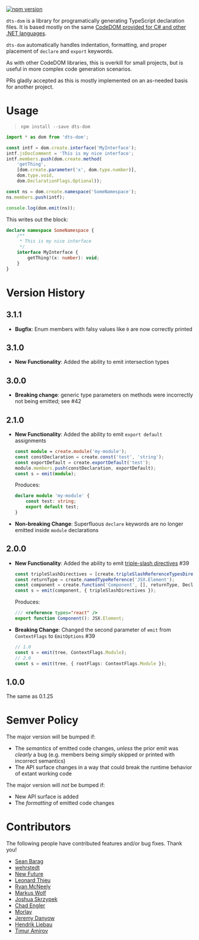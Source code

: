 [![npm version](https://badge.fury.io/js/dts-dom.svg)](https://badge.fury.io/js/dts-dom)

`dts-dom` is a library for programatically generating TypeScript declaration files.
It is based mostly on the same [CodeDOM provided for C# and other .NET languages](https://msdn.microsoft.com/en-us/library/y2k85ax6(v=vs.110).aspx).

`dts-dom` automatically handles indentation, formatting, and proper placement of `declare` and `export` keywords.

As with other CodeDOM libraries, this is overkill for small projects, but is useful in more complex code generation scenarios.

PRs gladly accepted as this is mostly implemented on an as-needed basis for another project. 

# Usage

> `npm install --save dts-dom`

```ts
import * as dom from 'dts-dom';

const intf = dom.create.interface('MyInterface');
intf.jsDocComment = 'This is my nice interface';
intf.members.push(dom.create.method(
    'getThing',
    [dom.create.parameter('x', dom.type.number)],
    dom.type.void,
    dom.DeclarationFlags.Optional));

const ns = dom.create.namespace('SomeNamespace');
ns.members.push(intf);

console.log(dom.emit(ns));
```
This writes out the block:
```ts
declare namespace SomeNamespace {
    /**
     * This is my nice interface
     */
    interface MyInterface {
        getThing?(x: number): void;
    }
}
```

# Version History

## 3.1.1
 * **Bugfix**: Enum members with falsy values like `0` are now correctly printed

## 3.1.0
 * **New Functionality**: Added the ability to emit intersection types

## 3.0.0
 * **Breaking change**: generic type parameters on methods were incorrectly not being emitted; see #42

## 2.1.0
 * **New Functionality**: Added the ability to emit `export default` assignments
    ```ts
    const module = create.module('my-module');
    const constDeclaration = create.const('test', 'string');
    const exportDefault = create.exportDefault('test');
    module.members.push(constDeclaration, exportDefault);
    const s = emit(module);
    ```

    Produces:
    ```ts
    declare module 'my-module' {
        const test: string;
        export default test;
    }
    ```
 * **Non-breaking Change**: Superfluous `declare` keywords are no longer emitted inside `module` declarations

## 2.0.0
 * **New Functionality**: Added the ability to emit [triple-slash directives](https://www.typescriptlang.org/docs/handbook/triple-slash-directives.html) #39
    ```ts
    const tripleSlashDirectives = [create.tripleSlashReferenceTypesDirective("react")];
    const returnType = create.namedTypeReference('JSX.Element');
    const component = create.function('Component', [], returnType, DeclarationFlags.Export);
    const s = emit(component, { tripleSlashDirectives });
    ```

    Produces:
    ```ts
    /// <reference types="react" />
    export function Component(): JSX.Element;
    ```
 * **Breaking Change**: Changed the second parameter of `emit` from `ContextFlags` to `EmitOptions` #39
    ```ts
    // 1.0
    const s = emit(tree, ContextFlags.Module);
    // 2.0
    const s = emit(tree, { rootFlags: ContextFlags.Module });
    ```

## 1.0.0

The same as 0.1.25

# Semver Policy

The major version will be bumped if:
 * The *semantics* of emitted code changes, *unless* the prior emit was *clearly* a bug (e.g. members being simply skipped or printed with incorrect semantics)
 * The API surface changes in a way that could break the runtime behavior of extant working code

The major version will *not* be bumped if:
 * New API surface is added
 * The *formatting* of emitted code changes

# Contributors

The following people have contributed features and/or bug fixes. Thank you!
 * [Sean Barag](https://www.github.com/sjbarag)
 * [wehrstedt](https://www.github.com/wehrstedt)
 * [New Future](https://www.github.com/NewFuture)
 * [Leonard Thieu](https://www.github.com/leonard-thieu)
 * [Ryan McNeely](https://www.github.com/RMcNeely)
 * [Markus Wolf](https://www.github.com/KnisterPeter)
 * [Joshua Skrzypek](https://www.github.com/jskrzypek)
 * [Chad Engler](https://www.github.com/englercj)
 * [Morlay](https://www.github.com/morlay)
 * [Jeremy Danyow](https://www.github.com/jdanyow)
 * [Hendrik Liebau](https://github.com/KingHenne)
 * [Timur Amirov](https://github.com/DeTeam)
